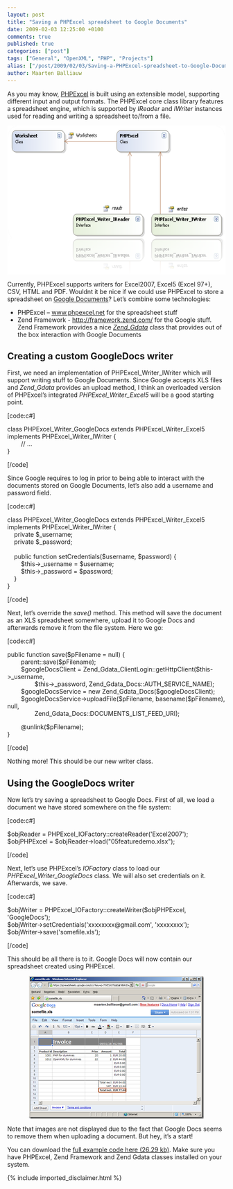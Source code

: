 ```yaml
---
layout: post
title: "Saving a PHPExcel spreadsheet to Google Documents"
date: 2009-02-03 12:25:00 +0100
comments: true
published: true
categories: ["post"]
tags: ["General", "OpenXML", "PHP", "Projects"]
alias: ["/post/2009/02/03/Saving-a-PHPExcel-spreadsheet-to-Google-Documents.aspx", "/post/2009/02/03/saving-a-phpexcel-spreadsheet-to-google-documents.aspx"]
author: Maarten Balliauw
---
```

<p>As you may know, <a href="http://www.phpexcel.net/" target="_blank">PHPExcel</a> is built using an extensible model, supporting different input and output formats. The PHPExcel core class library features a spreadsheet engine, which is supported by <em>IReader</em> and <em>IWriter</em> instances used for reading and writing a spreadsheet to/from a file.</p>
<p><img style="display: block; float: none; margin: 5px auto; border: 0px" title="PHPExcel architecture" src="/images/WindowsLiveWriter/SavingaPHPExcelspreadsheettoGoogleDocume_B85C/image_115695bd-411a-4210-bc0e-27922ae74679.png" border="0" alt="PHPExcel architecture" width="601" height="343" /></p>
<p>Currently, PHPExcel supports writers for Excel2007, Excel5 (Excel 97+), CSV, HTML and PDF. Wouldnt it be nice if we could use PHPExcel to store a spreadsheet on <a href="http://docs.google.com" target="_blank">Google Documents</a>? Let&rsquo;s combine some technologies:</p>
<ul>
<li>PHPExcel &ndash; <a href="http://www.phpexcel.net">www.phpexcel.net</a> for the spreadsheet stuff</li>
<li>Zend Framework - <a title="http://framework.zend.com/" href="http://framework.zend.com/">http://framework.zend.com/</a> for the Google stuff. Zend Framework provides a nice <em><a href="http://framework.zend.com/manual/en/zend.gdata.html" target="_blank">Zend_Gdata</a></em> class that provides out of the box interaction with Google Documents</li>
</ul>
<h2>Creating a custom GoogleDocs writer</h2>
<p>First, we need an implementation of PHPExcel_Writer_IWriter which will support writing stuff to Google Documents. Since Google accepts XLS files and <em>Zend_Gdata</em> provides an upload method, I think an overloaded version of PHPExcel&rsquo;s integrated <em>PHPExcel_Writer_Excel5</em> will be a good starting point.</p>
<p>[code:c#]</p>
<p>class PHPExcel_Writer_GoogleDocs extends PHPExcel_Writer_Excel5 implements PHPExcel_Writer_IWriter { <br />&nbsp;&nbsp;&nbsp;&nbsp;&nbsp;&nbsp;&nbsp; // ... <br />}</p>
<p>[/code]</p>
<p>Since Google requires to log in prior to being able to interact with the documents stored on Google Documents, let&rsquo;s also add a username and password field.</p>
<p>[code:c#]</p>
<p>class PHPExcel_Writer_GoogleDocs extends PHPExcel_Writer_Excel5 implements PHPExcel_Writer_IWriter { <br />&nbsp;&nbsp;&nbsp; private $_username; <br />&nbsp;&nbsp;&nbsp; private $_password; <br /><br />&nbsp;&nbsp;&nbsp; public function setCredentials($username, $password) { <br />&nbsp;&nbsp;&nbsp;&nbsp;&nbsp;&nbsp;&nbsp; $this-&gt;_username = $username; <br />&nbsp;&nbsp;&nbsp;&nbsp;&nbsp;&nbsp;&nbsp; $this-&gt;_password = $password; <br />&nbsp;&nbsp;&nbsp; } <br />}</p>
<p>[/code]</p>
<p>Next, let&rsquo;s override the <em>save()</em> method. This method will save the document as an XLS spreadsheet somewhere, upload it to Google Docs and afterwards remove it from the file system. Here we go:</p>
<p>[code:c#]</p>
<p>public function save($pFilename = null) { <br />&nbsp;&nbsp;&nbsp;&nbsp;&nbsp;&nbsp;&nbsp; parent::save($pFilename); <br />&nbsp;&nbsp;&nbsp;&nbsp;&nbsp;&nbsp;&nbsp; $googleDocsClient = Zend_Gdata_ClientLogin::getHttpClient($this-&gt;_username, <br />&nbsp;&nbsp;&nbsp;&nbsp;&nbsp;&nbsp;&nbsp;&nbsp;&nbsp;&nbsp;&nbsp;&nbsp;&nbsp;&nbsp;&nbsp; $this-&gt;_password, Zend_Gdata_Docs::AUTH_SERVICE_NAME); <br />&nbsp;&nbsp;&nbsp;&nbsp;&nbsp;&nbsp;&nbsp; $googleDocsService = new Zend_Gdata_Docs($googleDocsClient); <br />&nbsp;&nbsp;&nbsp;&nbsp;&nbsp;&nbsp;&nbsp; $googleDocsService-&gt;uploadFile($pFilename, basename($pFilename), null, <br />&nbsp;&nbsp;&nbsp;&nbsp;&nbsp;&nbsp;&nbsp;&nbsp;&nbsp;&nbsp;&nbsp;&nbsp;&nbsp;&nbsp;&nbsp; Zend_Gdata_Docs::DOCUMENTS_LIST_FEED_URI);</p>
<p>&nbsp;&nbsp;&nbsp;&nbsp;&nbsp;&nbsp;&nbsp; @unlink($pFilename); <br />}</p>
<p>[/code]</p>
<p>Nothing more! This should be our new writer class.</p>
<h2>Using the GoogleDocs writer</h2>
<p>Now let&rsquo;s try saving a spreadsheet to Google Docs. First of all, we load a document we have stored somewhere on the file system:</p>
<p>[code:c#]</p>
<p>$objReader = PHPExcel_IOFactory::createReader('Excel2007'); <br />$objPHPExcel = $objReader-&gt;load("05featuredemo.xlsx");</p>
<p>[/code]</p>
<p>Next, let&rsquo;s use PHPExcel&rsquo;s <em>IOFactory</em> class to load our<em> PHPExcel_Writer_GoogleDocs</em> class. We will also set credentials on it. Afterwards, we save.</p>
<p>[code:c#]</p>
<p>$objWriter = PHPExcel_IOFactory::createWriter($objPHPExcel, 'GoogleDocs'); <br />$objWriter-&gt;setCredentials('xxxxxxxx@gmail.com', 'xxxxxxxx'); <br />$objWriter-&gt;save('somefile.xls');</p>
<p>[/code]</p>
<p>This should be all there is to it. Google Docs will now contain our spreadsheet created using PHPExcel.</p>
<p><a href="/images/WindowsLiveWriter/SavingaPHPExcelspreadsheettoGoogleDocume_B85C/image_4.png" target="_blank"><img style="display: block; float: none; margin: 5px auto; border: 0px" title="Google Docs Image" src="/images/WindowsLiveWriter/SavingaPHPExcelspreadsheettoGoogleDocume_B85C/image_thumb.png" border="0" alt="Google Docs Image" width="404" height="330" /></a></p>
<p>Note that images are not displayed due to the fact that Google Docs seems to remove them when uploading a document. But hey, it&rsquo;s a start!</p>
<p>You can download the <a rel="enclosure" href="/files/20090128GoogleDocs.zip">full example code here (26.29 kb)</a>. Make sure you have PHPExcel, Zend Framework and Zend Gdata classes installed on your system.</p>

{% include imported_disclaimer.html %}


